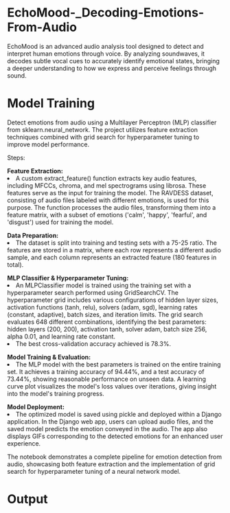 # EchoMood-_Decoding-Emotions-From-Audio
EchoMood is an advanced audio analysis tool designed to detect and interpret human emotions through voice. By analyzing soundwaves, it decodes subtle vocal cues to accurately identify emotional states, bringing a deeper understanding to how we express and perceive feelings through sound.


# Model Training
Detect emotions from audio using a Multilayer Perceptron (MLP) classifier from sklearn.neural_network. The project utilizes feature extraction techniques combined with grid search for hyperparameter tuning to improve model performance.

Steps:
<dl><b>Feature Extraction:</b>

<li>A custom extract_feature() function extracts key audio features, including MFCCs, chroma, and mel spectrograms using librosa. These features serve as the input for training the model. The RAVDESS dataset, consisting of audio files labeled with different emotions, is used for this purpose.
The function processes the audio files, transforming them into a feature matrix, with a subset of emotions ('calm', 'happy', 'fearful', and 'disgust') used for training the model.</li></dl>
<dl><b>Data Preparation:</b>

<li>The dataset is split into training and testing sets with a 75-25 ratio. The features are stored in a matrix, where each row represents a different audio sample, and each column represents an extracted feature (180 features in total).</li></dl>
<dl><b>MLP Classifier & Hyperparameter Tuning:</b>

<li>An MLPClassifier model is trained using the training set with a hyperparameter search performed using GridSearchCV. The hyperparameter grid includes various configurations of hidden layer sizes, activation functions (tanh, relu), solvers (adam, sgd), learning rates (constant, adaptive), batch sizes, and iteration limits.
The grid search evaluates 648 different combinations, identifying the best parameters: hidden layers (200, 200), activation tanh, solver adam, batch size 256, alpha 0.01, and learning rate constant.</li>
<li>The best cross-validation accuracy achieved is 78.3%.</li></dl>

<dl><b>Model Training & Evaluation:</b>

<li>The MLP model with the best parameters is trained on the entire training set. It achieves a training accuracy of 94.44%, and a test accuracy of 73.44%, showing reasonable performance on unseen data.
A learning curve plot visualizes the model's loss values over iterations, giving insight into the model's training progress.</li></dl>
<dl><b>Model Deployment:</b>

<li>The optimized model is saved using pickle and deployed within a Django application. In the Django web app, users can upload audio files, and the saved model predicts the emotion conveyed in the audio. The app also displays GIFs corresponding to the detected emotions for an enhanced user experience.
</li></dl>
<p>The notebook demonstrates a complete pipeline for emotion detection from audio, showcasing both feature extraction and the implementation of grid search for hyperparameter tuning of a neural network model.</p>


# Output
